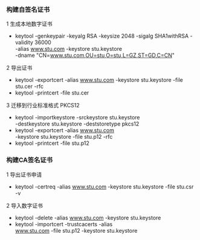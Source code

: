 ### 构建自签名证书
1 生成本地数字证书
* keytool -genkeypair -keyalg RSA -keysize 2048 -sigalg SHA1withRSA -validity 36000 \
    -alias www.stu.com -keystore stu.keystore \
    -dname "CN=www.stu.com,OU=stu,O=stu,L=GZ,ST=GD,C=CN"
    

2 导出证书
* keytool -exportcert -alias www.stu.com -keystore stu.keystore -file stu.cer -rfc
* keytool -printcert -file stu.cer

3 迁移到行业标准格式 PKCS12
* keytool -importkeystore -srckeystore stu.keystore \
  -destkeystore stu.keystore -deststoretype pkcs12
* keytool -exportcert -alias www.stu.com \
  -keystore stu.keystore -file stu.p12 -rfc
* keytool -printcert -file stu.p12

### 构建CA签名证书

1 导出证书申请
* keytool -certreq -alias www.stu.com -keystore stu.keystore -file stu.csr -v

2 导入数字证书
* keytool -delete -alias www.stu.com -keystore stu.keystore
* keytool -importcert -trustcacerts -alias \
  www.stu.com -file stu.p12 -keystore stu.keystore